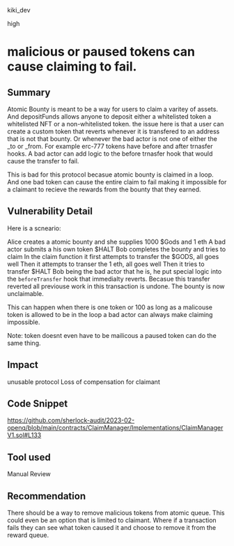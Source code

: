 kiki_dev

high

# malicious or paused tokens can cause claiming to fail.

## Summary
Atomic Bounty is meant to be a way for users to claim a varitey of assets. And depositFunds allows anyone to deposit either a whitelisted token a whitelisted NFT or a non-whitelisted token. the issue here is that a user can create a custom token that reverts whenever it is transfered to an address that is not that bounty. Or whenever the bad actor is not one of either the _to or _from. For example erc-777 tokens have before and after trnasfer hooks. A bad actor can add logic to the before trnasfer hook that would cause the transfer to fail. 

This is bad for this protocol becasue atomic bounty is claimed in a loop. And one bad token can cause the entire claim to fail making it impossible for a claimant to recieve the rewards from the bounty that they earned. 

## Vulnerability Detail
Here is a scneario:

Alice creates a atomic bounty and she supplies 1000 $Gods and 1 eth 
A bad actor submits a his own token $HALT
Bob completes the bounty and tries to claim 
In the claim function it first attempts to transfer the $GODS, all goes well
Then it attempts to transer the 1 eth, all goes well
Then it tries to transfer $HALT 
Bob being the bad actor that he is, he put special logic into the `beforeTransfer` hook that immedialty reverts.
Becasue this transfer reverted all previouse work in this transaction is undone. 
The bounty is now unclaimable.

This can happen when there is one token or 100 as long as a malicouse token is allowed to be in the loop a bad actor can always make claiming impossible. 

Note: token doesnt even have to be mailicous a paused token can do the same thing.

## Impact
unusable protocol
Loss of compensation for claimant

## Code Snippet
https://github.com/sherlock-audit/2023-02-openq/blob/main/contracts/ClaimManager/Implementations/ClaimManagerV1.sol#L133
## Tool used

Manual Review

## Recommendation
There should be a way to remove malicious tokens from atomic queue. This could even be an option that is limited to claimant. Where if a transaction fails they can see what token caused it and choose to remove it from the reward queue. 